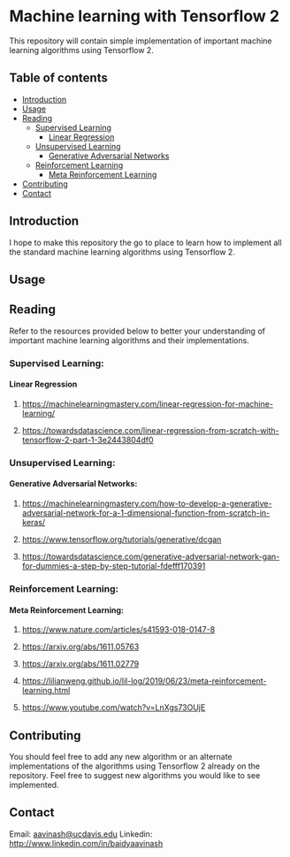 # Machine learning with Tensorflow 2

This repository will contain simple implementation of important machine learning algorithms using Tensorflow 2. 

## Table of contents
* [Introduction](#introduction)
* [Usage](#usage)
* [Reading](#reading)
    * [Supervised Learning](#supervised-learning)
        - [Linear Regression](#linear-regression)
    * [Unsupervised Learning](#unsupervised-learning)
        - [Generative Adversarial Networks](#generative-adversarial-networks)
    * [Reinforcement Learning](#reinforcement-learning)
        - [Meta Reinforcement Learning](meta-reinforcement-learning)
* [Contributing](#contributing)
* [Contact](#contact)

## Introduction

I hope to make this repository the go to place to learn how to implement all the standard machine learning algorithms using Tensorflow 2. 

## Usage

## Reading

Refer to the resources provided below to better your understanding of important machine learning algorithms and their implementations.

### Supervised Learning:

#### Linear Regression

1. https://machinelearningmastery.com/linear-regression-for-machine-learning/

2. https://towardsdatascience.com/linear-regression-from-scratch-with-tensorflow-2-part-1-3e2443804df0

### Unsupervised Learning:

#### Generative Adversarial Networks:

1. https://machinelearningmastery.com/how-to-develop-a-generative-adversarial-network-for-a-1-dimensional-function-from-scratch-in-keras/

2. https://www.tensorflow.org/tutorials/generative/dcgan

3. https://towardsdatascience.com/generative-adversarial-network-gan-for-dummies-a-step-by-step-tutorial-fdefff170391

### Reinforcement Learning:

#### Meta Reinforcement Learning:

1. https://www.nature.com/articles/s41593-018-0147-8

2. https://arxiv.org/abs/1611.05763

3. https://arxiv.org/abs/1611.02779

4. https://lilianweng.github.io/lil-log/2019/06/23/meta-reinforcement-learning.html

5. https://www.youtube.com/watch?v=LnXgs73OUjE

## Contributing

You should feel free to add any new algorithm or an alternate implementations of the algorithms using Tensorflow 2 already on the repository. Feel free to suggest new algorithms you would like to see implemented.

## Contact

Email: aavinash@ucdavis.edu
Linkedin: http://www.linkedin.com/in/baidyaavinash
